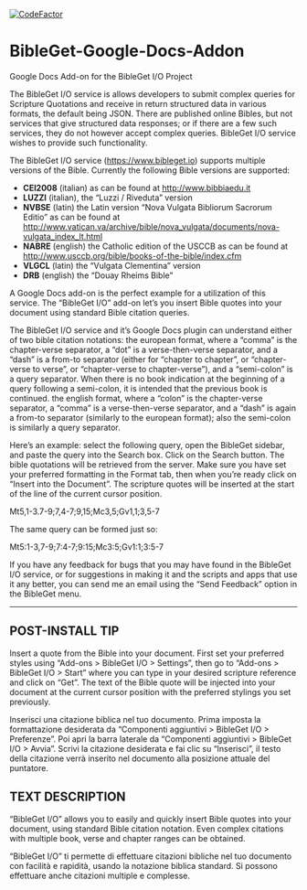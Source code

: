 [![CodeFactor](https://www.codefactor.io/repository/github/bibleget-i-o/bibleget-google-docs-addin/badge)](https://www.codefactor.io/repository/github/bibleget-i-o/bibleget-google-docs-addin)

# BibleGet-Google-Docs-Addon
Google Docs Add-on for the BibleGet I/O Project

The BibleGet I/O service is allows developers to submit complex queries for Scripture Quotations and receive in return structured data in various formats, the default being JSON. There are published online Bibles, but not services that give structured data responses; or if there are a few such services, they do not however accept complex queries. BibleGet I/O service wishes to provide such functionality.

The BibleGet I/O service (https://www.bibleget.io) supports multiple versions of the Bible. Currently the following Bible versions are supported:
* **CEI2008** (italian) as can be found at http://www.bibbiaedu.it
* **LUZZI** (italian), the “Luzzi / Riveduta” version
* **NVBSE** (latin) the Latin version “Nova Vulgata Bibliorum Sacrorum Editio” as can be found at http://www.vatican.va/archive/bible/nova_vulgata/documents/nova-vulgata_index_lt.html
* **NABRE** (english) the Catholic edition of the USCCB as can be found at http://www.usccb.org/bible/books-of-the-bible/index.cfm
* **VLGCL** (latin) the “Vulgata Clementina” version
* **DRB** (english) the “Douay Rheims Bible”

A Google Docs add-on is the perfect example for a utilization of this service. The “BibleGet I/O” add-on let’s you insert Bible quotes into your document using standard Bible citation queries.

The BibleGet I/O service and it’s Google Docs plugin can understand either of two bible citation notations:
the european format, where a “comma” is the chapter-verse separator, a “dot” is a verse-then-verse separator, and a “dash” is a from-to separator (either for “chapter to chapter”, or “chapter-verse to verse”, or “chapter-verse to chapter-verse”), and a “semi-colon” is a query separator. When there is no book indication at the beginning of a query following a semi-colon, it is intended that the previous book is continued.
the english format, where a “colon” is the chapter-verse separator, a “comma” is a verse-then-verse separator, and a “dash” is again a from-to separator (similarly to the european format); also the semi-colon is similarly a query separator.

Here’s an example: select the following query, open the BibleGet sidebar, and paste the query into the Search box. Click on the Search button. The bible quotations will be retrieved from the server. Make sure you have set your preferred formatting in the Format tab, then when you’re ready click on “Insert into the Document”. The scripture quotes will be inserted at the start of the line of the current cursor position.

Mt5,1-3.7-9;7,4-7;9,15;Mc3,5;Gv1,1;3,5-7

The same query can be formed just so:

Mt5:1-3,7-9;7:4-7;9:15;Mc3:5;Gv1:1;3:5-7

If you have any feedback for bugs that you may have found in the BibleGet I/O service, or for suggestions in making it and the scripts and apps that use it any better, you can send me an email using the “Send Feedback” option in the BibleGet menu.

_______

## POST-INSTALL TIP

Insert a quote from the Bible into your document. First set your preferred styles using “Add-ons > BibleGet I/O > Settings”, then go to “Add-ons > BibleGet I/O > Start” where you can type in your desired scripture reference and click on “Get”. The text of the Bible quote will be injected into your document at the current cursor position with the preferred stylings you set previously.

Inserisci una citazione biblica nel tuo documento. Prima imposta la formattazione desiderata da “Componenti aggiuntivi > BibleGet I/O > Preferenze”. Poi apri la barra laterale da “Componenti aggiuntivi > BibleGet I/O > Avvia”. Scrivi la citazione desiderata e fai clic su “Inserisci”, il testo della citazione verrà inserito nel documento alla posizione attuale del puntatore.

## TEXT DESCRIPTION

“BibleGet I/O” allows you to easily and quickly insert Bible quotes into your document, using standard Bible citation notation. Even complex citations with multiple book, verse and chapter ranges can be obtained.

“BibleGet I/O” ti permette di effettuare citazioni bibliche nel tuo documento con facilità e rapidità, usando la notazione biblica standard. Si possono effettuare anche citazioni multiple e complesse.
